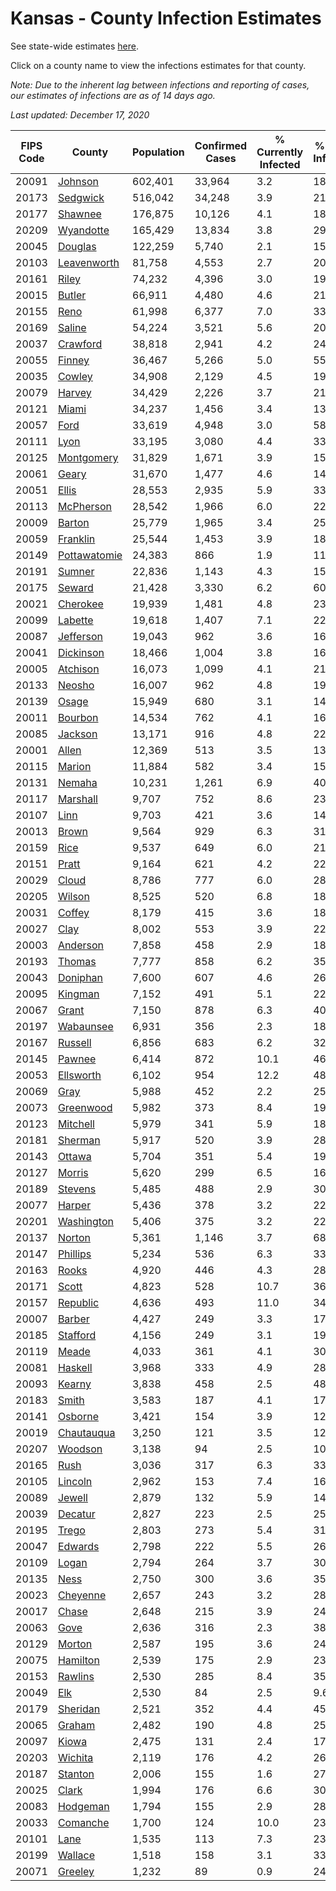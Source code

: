 # Kansas - County Infection Estimates

See state-wide estimates [here](/infections/us-ks).

Click on a county name to view the infections estimates for that county.

*Note: Due to the inherent lag between infections and reporting of cases, our estimates of infections are as of 14 days ago.*

*Last updated: December 17, 2020*

|   FIPS Code |                       County |   Population |   Confirmed Cases |   % Currently Infected |   % Total Infected |
|-------------|------------------------------|--------------|-------------------|------------------------|--------------------|
|       20091 |           [Johnson](johnson) |      602,401 |            33,964 |                    3.2 |               18.4 |
|       20173 |         [Sedgwick](sedgwick) |      516,042 |            34,248 |                    3.9 |               21.7 |
|       20177 |           [Shawnee](shawnee) |      176,875 |            10,126 |                    4.1 |               18.7 |
|       20209 |       [Wyandotte](wyandotte) |      165,429 |            13,834 |                    3.8 |               29.1 |
|       20045 |           [Douglas](douglas) |      122,259 |             5,740 |                    2.1 |               15.4 |
|       20103 |   [Leavenworth](leavenworth) |       81,758 |             4,553 |                    2.7 |               20.8 |
|       20161 |               [Riley](riley) |       74,232 |             4,396 |                    3.0 |               19.3 |
|       20015 |             [Butler](butler) |       66,911 |             4,480 |                    4.6 |               21.2 |
|       20155 |                 [Reno](reno) |       61,998 |             6,377 |                    7.0 |               33.2 |
|       20169 |             [Saline](saline) |       54,224 |             3,521 |                    5.6 |               20.4 |
|       20037 |         [Crawford](crawford) |       38,818 |             2,941 |                    4.2 |               24.4 |
|       20055 |             [Finney](finney) |       36,467 |             5,266 |                    5.0 |               55.0 |
|       20035 |             [Cowley](cowley) |       34,908 |             2,129 |                    4.5 |               19.5 |
|       20079 |             [Harvey](harvey) |       34,429 |             2,226 |                    3.7 |               21.2 |
|       20121 |               [Miami](miami) |       34,237 |             1,456 |                    3.4 |               13.3 |
|       20057 |                 [Ford](ford) |       33,619 |             4,948 |                    3.0 |               58.3 |
|       20111 |                 [Lyon](lyon) |       33,195 |             3,080 |                    4.4 |               33.1 |
|       20125 |     [Montgomery](montgomery) |       31,829 |             1,671 |                    3.9 |               15.9 |
|       20061 |               [Geary](geary) |       31,670 |             1,477 |                    4.6 |               14.7 |
|       20051 |               [Ellis](ellis) |       28,553 |             2,935 |                    5.9 |               33.2 |
|       20113 |       [McPherson](mcpherson) |       28,542 |             1,966 |                    6.0 |               22.7 |
|       20009 |             [Barton](barton) |       25,779 |             1,965 |                    3.4 |               25.0 |
|       20059 |         [Franklin](franklin) |       25,544 |             1,453 |                    3.9 |               18.4 |
|       20149 | [Pottawatomie](pottawatomie) |       24,383 |               866 |                    1.9 |               11.3 |
|       20191 |             [Sumner](sumner) |       22,836 |             1,143 |                    4.3 |               15.8 |
|       20175 |             [Seward](seward) |       21,428 |             3,330 |                    6.2 |               60.7 |
|       20021 |         [Cherokee](cherokee) |       19,939 |             1,481 |                    4.8 |               23.8 |
|       20099 |           [Labette](labette) |       19,618 |             1,407 |                    7.1 |               22.0 |
|       20087 |       [Jefferson](jefferson) |       19,043 |               962 |                    3.6 |               16.3 |
|       20041 |       [Dickinson](dickinson) |       18,466 |             1,004 |                    3.8 |               16.8 |
|       20005 |         [Atchison](atchison) |       16,073 |             1,099 |                    4.1 |               21.9 |
|       20133 |             [Neosho](neosho) |       16,007 |               962 |                    4.8 |               19.0 |
|       20139 |               [Osage](osage) |       15,949 |               680 |                    3.1 |               14.0 |
|       20011 |           [Bourbon](bourbon) |       14,534 |               762 |                    4.1 |               16.7 |
|       20085 |           [Jackson](jackson) |       13,171 |               916 |                    4.8 |               22.7 |
|       20001 |               [Allen](allen) |       12,369 |               513 |                    3.5 |               13.0 |
|       20115 |             [Marion](marion) |       11,884 |               582 |                    3.4 |               15.3 |
|       20131 |             [Nemaha](nemaha) |       10,231 |             1,261 |                    6.9 |               40.0 |
|       20117 |         [Marshall](marshall) |        9,707 |               752 |                    8.6 |               23.8 |
|       20107 |                 [Linn](linn) |        9,703 |               421 |                    3.6 |               14.0 |
|       20013 |               [Brown](brown) |        9,564 |               929 |                    6.3 |               31.6 |
|       20159 |                 [Rice](rice) |        9,537 |               649 |                    6.0 |               21.5 |
|       20151 |               [Pratt](pratt) |        9,164 |               621 |                    4.2 |               22.2 |
|       20029 |               [Cloud](cloud) |        8,786 |               777 |                    6.0 |               28.8 |
|       20205 |             [Wilson](wilson) |        8,525 |               520 |                    6.8 |               18.3 |
|       20031 |             [Coffey](coffey) |        8,179 |               415 |                    3.6 |               18.2 |
|       20027 |                 [Clay](clay) |        8,002 |               553 |                    3.9 |               22.3 |
|       20003 |         [Anderson](anderson) |        7,858 |               458 |                    2.9 |               18.8 |
|       20193 |             [Thomas](thomas) |        7,777 |               858 |                    6.2 |               35.6 |
|       20043 |         [Doniphan](doniphan) |        7,600 |               607 |                    4.6 |               26.3 |
|       20095 |           [Kingman](kingman) |        7,152 |               491 |                    5.1 |               22.1 |
|       20067 |               [Grant](grant) |        7,150 |               878 |                    6.3 |               40.7 |
|       20197 |       [Wabaunsee](wabaunsee) |        6,931 |               356 |                    2.3 |               18.4 |
|       20167 |           [Russell](russell) |        6,856 |               683 |                    6.2 |               32.1 |
|       20145 |             [Pawnee](pawnee) |        6,414 |               872 |                   10.1 |               46.3 |
|       20053 |       [Ellsworth](ellsworth) |        6,102 |               954 |                   12.2 |               48.6 |
|       20069 |                 [Gray](gray) |        5,988 |               452 |                    2.2 |               25.7 |
|       20073 |       [Greenwood](greenwood) |        5,982 |               373 |                    8.4 |               19.8 |
|       20123 |         [Mitchell](mitchell) |        5,979 |               341 |                    5.9 |               18.3 |
|       20181 |           [Sherman](sherman) |        5,917 |               520 |                    3.9 |               28.4 |
|       20143 |             [Ottawa](ottawa) |        5,704 |               351 |                    5.4 |               19.5 |
|       20127 |             [Morris](morris) |        5,620 |               299 |                    6.5 |               16.9 |
|       20189 |           [Stevens](stevens) |        5,485 |               488 |                    2.9 |               30.1 |
|       20077 |             [Harper](harper) |        5,436 |               378 |                    3.2 |               22.6 |
|       20201 |     [Washington](washington) |        5,406 |               375 |                    3.2 |               22.9 |
|       20137 |             [Norton](norton) |        5,361 |             1,146 |                    3.7 |               68.9 |
|       20147 |         [Phillips](phillips) |        5,234 |               536 |                    6.3 |               33.3 |
|       20163 |               [Rooks](rooks) |        4,920 |               446 |                    4.3 |               28.3 |
|       20171 |               [Scott](scott) |        4,823 |               528 |                   10.7 |               36.1 |
|       20157 |         [Republic](republic) |        4,636 |               493 |                   11.0 |               34.2 |
|       20007 |             [Barber](barber) |        4,427 |               249 |                    3.3 |               17.9 |
|       20185 |         [Stafford](stafford) |        4,156 |               249 |                    3.1 |               19.7 |
|       20119 |               [Meade](meade) |        4,033 |               361 |                    4.1 |               30.2 |
|       20081 |           [Haskell](haskell) |        3,968 |               333 |                    4.9 |               28.0 |
|       20093 |             [Kearny](kearny) |        3,838 |               458 |                    2.5 |               48.4 |
|       20183 |               [Smith](smith) |        3,583 |               187 |                    4.1 |               17.1 |
|       20141 |           [Osborne](osborne) |        3,421 |               154 |                    3.9 |               12.3 |
|       20019 |     [Chautauqua](chautauqua) |        3,250 |               121 |                    3.5 |               12.3 |
|       20207 |           [Woodson](woodson) |        3,138 |                94 |                    2.5 |               10.3 |
|       20165 |                 [Rush](rush) |        3,036 |               317 |                    6.3 |               33.6 |
|       20105 |           [Lincoln](lincoln) |        2,962 |               153 |                    7.4 |               16.4 |
|       20089 |             [Jewell](jewell) |        2,879 |               132 |                    5.9 |               14.9 |
|       20039 |           [Decatur](decatur) |        2,827 |               223 |                    2.5 |               25.5 |
|       20195 |               [Trego](trego) |        2,803 |               273 |                    5.4 |               31.1 |
|       20047 |           [Edwards](edwards) |        2,798 |               222 |                    5.5 |               26.3 |
|       20109 |               [Logan](logan) |        2,794 |               264 |                    3.7 |               30.3 |
|       20135 |                 [Ness](ness) |        2,750 |               300 |                    3.6 |               35.6 |
|       20023 |         [Cheyenne](cheyenne) |        2,657 |               243 |                    3.2 |               28.9 |
|       20017 |               [Chase](chase) |        2,648 |               215 |                    3.9 |               24.6 |
|       20063 |                 [Gove](gove) |        2,636 |               316 |                    2.3 |               38.7 |
|       20129 |             [Morton](morton) |        2,587 |               195 |                    3.6 |               24.4 |
|       20075 |         [Hamilton](hamilton) |        2,539 |               175 |                    2.9 |               23.4 |
|       20153 |           [Rawlins](rawlins) |        2,530 |               285 |                    8.4 |               35.4 |
|       20049 |                   [Elk](elk) |        2,530 |                84 |                    2.5 |                9.6 |
|       20179 |         [Sheridan](sheridan) |        2,521 |               352 |                    4.4 |               45.0 |
|       20065 |             [Graham](graham) |        2,482 |               190 |                    4.8 |               25.6 |
|       20097 |               [Kiowa](kiowa) |        2,475 |               131 |                    2.4 |               17.0 |
|       20203 |           [Wichita](wichita) |        2,119 |               176 |                    4.2 |               26.7 |
|       20187 |           [Stanton](stanton) |        2,006 |               155 |                    1.6 |               27.3 |
|       20025 |               [Clark](clark) |        1,994 |               176 |                    6.6 |               30.6 |
|       20083 |         [Hodgeman](hodgeman) |        1,794 |               155 |                    2.9 |               28.6 |
|       20033 |         [Comanche](comanche) |        1,700 |               124 |                   10.0 |               23.7 |
|       20101 |                 [Lane](lane) |        1,535 |               113 |                    7.3 |               23.8 |
|       20199 |           [Wallace](wallace) |        1,518 |               158 |                    3.1 |               33.1 |
|       20071 |           [Greeley](greeley) |        1,232 |                89 |                    0.9 |               24.0 |